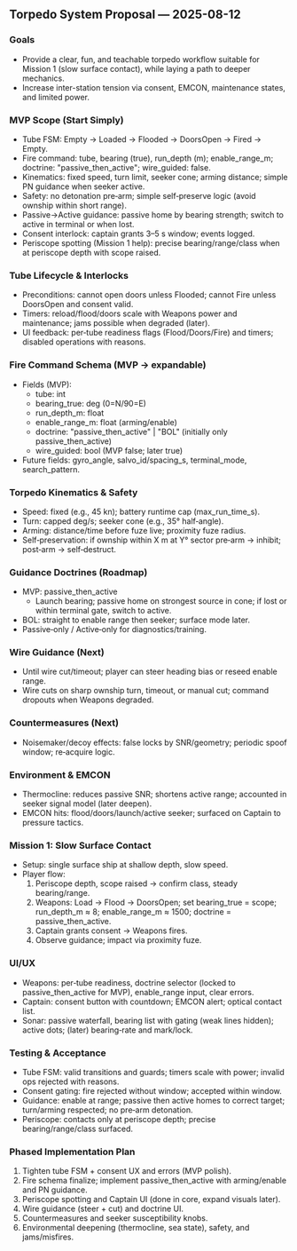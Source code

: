## Torpedo System Proposal — 2025-08-12

### Goals
- Provide a clear, fun, and teachable torpedo workflow suitable for Mission 1 (slow surface contact), while laying a path to deeper mechanics.
- Increase inter-station tension via consent, EMCON, maintenance states, and limited power.

### MVP Scope (Start Simply)
- Tube FSM: Empty → Loaded → Flooded → DoorsOpen → Fired → Empty.
- Fire command: tube, bearing (true), run_depth (m); enable_range_m; doctrine: "passive_then_active"; wire_guided: false.
- Kinematics: fixed speed, turn limit, seeker cone; arming distance; simple PN guidance when seeker active.
- Safety: no detonation pre‑arm; simple self‑preserve logic (avoid ownship within short range).
- Passive→Active guidance: passive home by bearing strength; switch to active in terminal or when lost.
- Consent interlock: captain grants 3–5 s window; events logged.
- Periscope spotting (Mission 1 help): precise bearing/range/class when at periscope depth with scope raised.

### Tube Lifecycle & Interlocks
- Preconditions: cannot open doors unless Flooded; cannot Fire unless DoorsOpen and consent valid.
- Timers: reload/flood/doors scale with Weapons power and maintenance; jams possible when degraded (later).
- UI feedback: per‑tube readiness flags (Flood/Doors/Fire) and timers; disabled operations with reasons.

### Fire Command Schema (MVP → expandable)
- Fields (MVP):
  - tube: int
  - bearing_true: deg (0=N/90=E)
  - run_depth_m: float
  - enable_range_m: float (arming/enable)
  - doctrine: "passive_then_active" | "BOL" (initially only passive_then_active)
  - wire_guided: bool (MVP false; later true)
- Future fields: gyro_angle, salvo_id/spacing_s, terminal_mode, search_pattern.

### Torpedo Kinematics & Safety
- Speed: fixed (e.g., 45 kn); battery runtime cap (max_run_time_s).
- Turn: capped deg/s; seeker cone (e.g., 35° half‑angle).
- Arming: distance/time before fuze live; proximity fuze radius.
- Self‑preservation: if ownship within X m at Y° sector pre‑arm → inhibit; post‑arm → self‑destruct.

### Guidance Doctrines (Roadmap)
- MVP: passive_then_active
  - Launch bearing; passive home on strongest source in cone; if lost or within terminal gate, switch to active.
- BOL: straight to enable range then seeker; surface mode later.
- Passive‑only / Active‑only for diagnostics/training.

### Wire Guidance (Next)
- Until wire cut/timeout; player can steer heading bias or reseed enable range.
- Wire cuts on sharp ownship turn, timeout, or manual cut; command dropouts when Weapons degraded.

### Countermeasures (Next)
- Noisemaker/decoy effects: false locks by SNR/geometry; periodic spoof window; re‑acquire logic.

### Environment & EMCON
- Thermocline: reduces passive SNR; shortens active range; accounted in seeker signal model (later deepen).
- EMCON hits: flood/doors/launch/active seeker; surfaced on Captain to pressure tactics.

### Mission 1: Slow Surface Contact
- Setup: single surface ship at shallow depth, slow speed.
- Player flow:
  1) Periscope depth, scope raised → confirm class, steady bearing/range.
  2) Weapons: Load → Flood → DoorsOpen; set bearing_true = scope; run_depth_m ≈ 8; enable_range_m ≈ 1500; doctrine = passive_then_active.
  3) Captain grants consent → Weapons fires.
  4) Observe guidance; impact via proximity fuze.

### UI/UX
- Weapons: per‑tube readiness, doctrine selector (locked to passive_then_active for MVP), enable_range input, clear errors.
- Captain: consent button with countdown; EMCON alert; optical contact list.
- Sonar: passive waterfall, bearing list with gating (weak lines hidden); active dots; (later) bearing‑rate and mark/lock.

### Testing & Acceptance
- Tube FSM: valid transitions and guards; timers scale with power; invalid ops rejected with reasons.
- Consent gating: fire rejected without window; accepted within window.
- Guidance: enable at range; passive then active homes to correct target; turn/arming respected; no pre‑arm detonation.
- Periscope: contacts only at periscope depth; precise bearing/range/class surfaced.

### Phased Implementation Plan
1) Tighten tube FSM + consent UX and errors (MVP polish).
2) Fire schema finalize; implement passive_then_active with arming/enable and PN guidance.
3) Periscope spotting and Captain UI (done in core, expand visuals later).
4) Wire guidance (steer + cut) and doctrine UI.
5) Countermeasures and seeker susceptibility knobs.
6) Environmental deepening (thermocline, sea state), safety, and jams/misfires.


